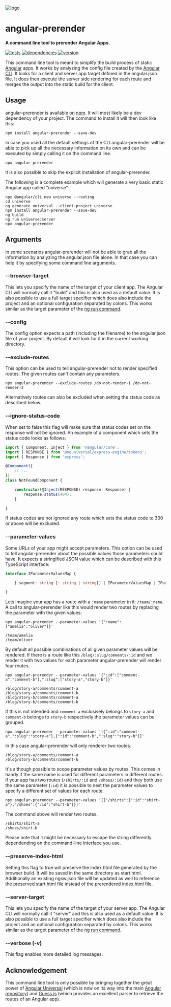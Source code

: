 ![logo](https://repository-images.githubusercontent.com/142886533/bd323700-e8ff-11e9-9645-75bc009ee359)

# angular-prerender

**A command line tool to prerender Angular Apps.**

[![tests](https://img.shields.io/travis/com/chrisguttandin/angular-prerender/master.svg?style=flat-square)](https://travis-ci.com/chrisguttandin/angular-prerender)
[![dependencies](https://img.shields.io/david/chrisguttandin/angular-prerender.svg?style=flat-square)](https://www.npmjs.com/package/angular-prerender)
[![version](https://img.shields.io/npm/v/angular-prerender.svg?style=flat-square)](https://www.npmjs.com/package/angular-prerender)

This command line tool is meant to simplify the build process of static [Angular](https://angular.io/) apps. It works by analyzing the config file created by the [Angular CLI](https://cli.angular.io/). It looks for a client and server app target defined in the angular.json file. It does then execute the server side rendering for each route and merges the output into the static build for the client.

## Usage

angular-prerender is available on [npm](https://www.npmjs.com/package/angular-prerender). It will most likely be a dev dependency of your project. The command to install it will then look like this:

```shell
npm install angular-prerender --save-dev
```

In case you used all the default settings of the CLI angular-prerender will be able to pick up all the necessary information on its own and can be executed by simply calling it on the command line.

```shell
npx angular-prerender
```

It is also possible to skip the explicit installation of angular-prerender.

The following is a complete example which will generate a very basic static Angular app called "universe".

```shell
npx @angular/cli new universe --routing
cd universe
ng generate universal --client-project universe
npm install angular-prerender --save-dev
ng build
ng run universe:server
npx angular-prerender
```

## Arguments

In some scenarios angular-prerender will not be able to grab all the information by analyzing the angular.json file alone. In that case you can help it by specifying some command line arguments.

### --browser-target

This lets you specify the name of the target of your client app. The Angular CLI will normally call it "build" and this is also used as a default value. It is also possible to use a full target specifier which does also include the project and an optional configuration separated by colons. This works similar as the target parameter of the [ng run command](https://angular.io/cli/run).

### --config

The config option expects a path (including the filename) to the angular.json file of your project. By default it will look for it in the current working directory.

### --exclude-routes

This option can be used to tell angular-prerender not to render specified routes. The given routes can't contain any parameters.

```shell
npx angular-prerender --exclude-routes /do-not-render-1 /do-not-render-2
```

Alternatively routes can also be excluded when setting the status code as described below.

### --ignore-status-code

When set to false this flag will make sure that status codes set on the response will not be ignored. An example of a component which sets the status code looks as follows:

```typescript
import { Component, Inject } from '@angular/core';
import { RESPONSE } from '@nguniversal/express-engine/tokens';
import { Response } from 'express';

@Component({
    // ...
})
class NotFoundComponent {

    constructor(@Inject(RESPONSE) response: Response) {
        response.status(404);
    }

}
```

If status codes are not ignored any route which sets the status code to 300 or above will be excluded.

### --parameter-values

Some URLs of your app might accept parameters. This option can be used to tell angular-prerender about the possible values those parameters could have. It expects a stringified JSON value which can be described with this TypeScript interface:

```typescript
interface IParameterValuesMap {

    [ segment: string ]: string | string[] | IParameterValuesMap | IParameterValuesMap[];

}
```

Lets imagine your app has a route with a `:name` parameter in it: `/team/:name`. A call to angular-prerender like this would render two routes by replacing the parameter with the given values:

```shell
npx angular-prerender --parameter-values '{":name":["amelia","oliver"]}'
```

```text
/team/amelia
/team/oliver
```

By default all possible combinations of all given parameter values will be rendered. If there is a route like this `/blog/:slug/comments/:id` and we render it with two values for each parameter angular-prerender will render four routes.

```shell
npx angular-prerender --parameter-values '{":id":["comment-a","comment-b"],":slug":["story-a","story-b"]}'
```

```text
/blog/story-a/comments/comment-a
/blog/story-a/comments/comment-b
/blog/story-b/comments/comment-a
/blog/story-b/comments/comment-b
```

If this is not intended and `comment-a` exclusively belongs to `story-a` and `comment-b` belongs to `story-b` respectively the parameter values can be grouped.

```shell
npx angular-prerender --parameter-values '[{":id":"comment-a",":slug":"story-a"},{":id":"comment-b",":slug":"story-b"}]'
```

In this case angular-prerender will only renderer two routes.

```text
/blog/story-a/comments/comment-a
/blog/story-b/comments/comment-b
```

It's although possible to scope parameter values by routes. This comes in handy if the same name is used for different parameters in different routes. If your app has two routes (`/shirts/:id` and `/shoes/:id`) and they both use the same parameter (`:id`) it is possible to nest the parameter values to specify a different set of values for each route.

```shell
npx angular-prerender --parameter-values '[{"/shirts":{":id":"shirt-a"},"/shoes":{":id":"shirt-b"}}]'
```

The command above will render two routes.

```text
/shirts/shirt-a
/shoes/shirt-b
```

Please note that it might be necessary to escape the string differently dependending on the command-line interface you use.

### --preserve-index-html

Setting this flag to true will preserve the index.html file generated by the browser build. It will be saved in the same directory as start.html. Additionally an existing ngsw.json file will be updated as well to reference the preserved start.html file instead of the prerendered index.html file.

### --server-target

This lets you specify the name of the target of your server app. The Angular CLI will normally call it "server" and this is also used as a default value. It is also possible to use a full target specifier which does also include the project and an optional configuration separated by colons. This works similar as the target parameter of the [ng run command](https://angular.io/cli/run).

### --verbose (-v)

This flag enables more detailed log messages.

## Acknowledgement

This command line tool is only possible by bringing together the great power of [Angular Universal](https://github.com/angular/universal) (which is now on its way into the main [Angular repository](https://github.com/angular/angular)) and [Guess.js](https://github.com/guess-js) (which provides an excellent parser to retrieve the routes of an Angular app).
